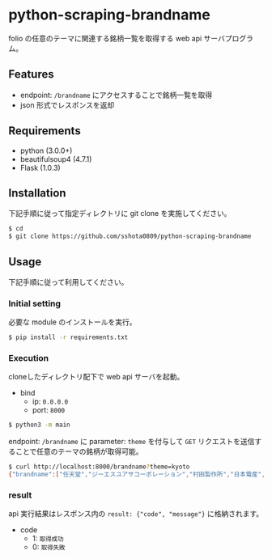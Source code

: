 # python-scraping-brandname
folio の任意のテーマに関連する銘柄一覧を取得する web api サーバプログラム。

## Features
  * endpoint: `/brandname` にアクセスすることで銘柄一覧を取得
  * json 形式でレスポンスを返却

## Requirements
  * python (3.0.0+)
  * beautifulsoup4 (4.7.1)
  * Flask (1.0.3)

## Installation
下記手順に従って指定ディレクトリに git clone を実施してください。
``` bash
$ cd
$ git clone https://github.com/sshota0809/python-scraping-brandname
```

## Usage
下記手順に従って利用してください。

### Initial setting
必要な module のインストールを実行。
``` bash
$ pip install -r requirements.txt
```

### Execution
cloneしたディレクトリ配下で web api サーバを起動。
  * bind
    * ip: `0.0.0.0`
    * port: `8000`

``` bash
$ python3 -m main
```

endpoint: `/brandname` に parameter: `theme` を付与して `GET` リクエストを送信することで任意のテーマの銘柄が取得可能。

``` bash
$ curl http://localhost:8000/brandname?theme=kyoto
{"brandname":["任天堂","ジーエスユアサコーポレーション","村田製作所","日本電産","日本新薬","ローム","京セラ","島津製作所","オムロン","堀場製作所"],"result":{"code":1,"message":"success"}}
```

### result
api 実行結果はレスポンス内の `result: {"code", "message"}` に格納されます。

* code
  * 1: `取得成功`
  * 0: `取得失敗`
